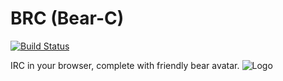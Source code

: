 # BRC (Bear-C)
[![Build Status](https://travis-ci.org/nicohvi/brc.png?branch=master)](https://travis-ci.org/nicohvi/brc)

IRC in your browser, complete with friendly bear avatar.
![Logo](http://i.imgur.com/n8ieFFx.png)
